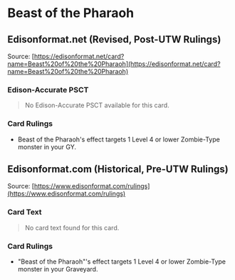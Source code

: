 # Beast of the Pharaoh

## Edisonformat.net (Revised, Post-UTW Rulings)

Source: [https://edisonformat.net/card?name=Beast%20of%20the%20Pharaoh](https://edisonformat.net/card?name=Beast%20of%20the%20Pharaoh)

### Edison-Accurate PSCT

> No Edison-Accurate PSCT available for this card.

### Card Rulings

*   Beast of the Pharaoh's effect targets 1 Level 4 or lower Zombie-Type monster in your GY.


## Edisonformat.com (Historical, Pre-UTW Rulings)

Source: [https://www.edisonformat.com/rulings](https://www.edisonformat.com/rulings)

### Card Text

> No card text found for this card.

### Card Rulings

*   "Beast of the Pharaoh"'s effect targets 1 Level 4 or lower Zombie-Type monster in your Graveyard.


